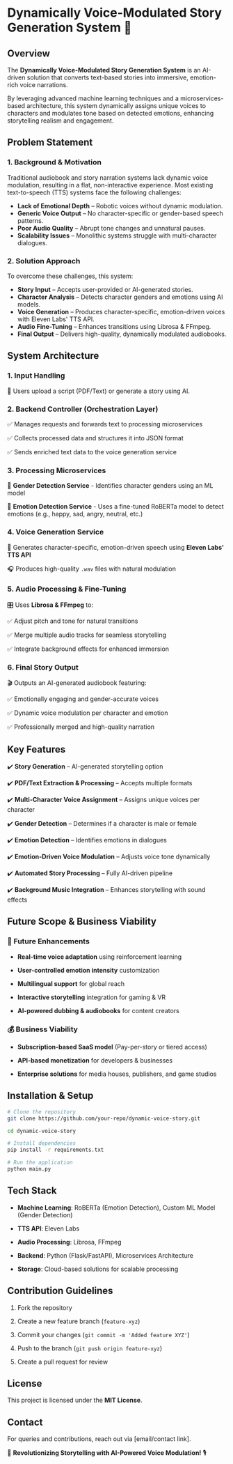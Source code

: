 # Dynamically Voice-Modulated Story Generation System 🚀

## Overview
The **Dynamically Voice-Modulated Story Generation System** is an AI-driven solution that converts text-based stories into immersive, emotion-rich voice narrations. 

By leveraging advanced machine learning techniques and a microservices-based architecture, this system dynamically assigns unique voices to characters and modulates tone based on detected emotions, enhancing storytelling realism and engagement.

## Problem Statement

### 1. Background & Motivation
Traditional audiobook and story narration systems lack dynamic voice modulation, resulting in a flat, non-interactive experience. Most existing text-to-speech (TTS) systems face the following challenges:  

- **Lack of Emotional Depth** – Robotic voices without dynamic modulation.  
- **Generic Voice Output** – No character-specific or gender-based speech patterns.  
- **Poor Audio Quality** – Abrupt tone changes and unnatural pauses.  
- **Scalability Issues** – Monolithic systems struggle with multi-character dialogues.

### 2. Solution Approach

To overcome these challenges, this system: 
- **Story Input** – Accepts user-provided or AI-generated stories.  
- **Character Analysis** – Detects character genders and emotions using AI models.  
- **Voice Generation** – Produces character-specific, emotion-driven voices with Eleven Labs' TTS API.  
- **Audio Fine-Tuning** – Enhances transitions using Librosa & FFmpeg.  
- **Final Output** – Delivers high-quality, dynamically modulated audiobooks.

## System Architecture

### 1. Input Handling

📌 Users upload a script (PDF/Text) or generate a story using AI.

### 2. Backend Controller (Orchestration Layer)

✅ Manages requests and forwards text to processing microservices

✅ Collects processed data and structures it into JSON format

✅ Sends enriched text data to the voice generation service

### 3. Processing Microservices

📍 **Gender Detection Service** - Identifies character genders using an ML model

📍 **Emotion Detection Service** - Uses a fine-tuned RoBERTa model to detect emotions (e.g., happy, sad, angry, neutral, etc.)

### 4. Voice Generation Service

🎤 Generates character-specific, emotion-driven speech using **Eleven Labs' TTS API**

🎧 Produces high-quality `.wav` files with natural modulation

### 5. Audio Processing & Fine-Tuning

🎛 Uses **Librosa & FFmpeg** to:

✅ Adjust pitch and tone for natural transitions

✅ Merge multiple audio tracks for seamless storytelling

✅ Integrate background effects for enhanced immersion

### 6. Final Story Output

🎬 Outputs an AI-generated audiobook featuring:

✅ Emotionally engaging and gender-accurate voices

✅ Dynamic voice modulation per character and emotion

✅ Professionally merged and high-quality narration



## Key Features

✔️ **Story Generation** – AI-generated storytelling option

✔️ **PDF/Text Extraction & Processing** – Accepts multiple formats

✔️ **Multi-Character Voice Assignment** – Assigns unique voices per character

✔️ **Gender Detection** – Determines if a character is male or female

✔️ **Emotion Detection** – Identifies emotions in dialogues

✔️ **Emotion-Driven Voice Modulation** – Adjusts voice tone dynamically

✔️ **Automated Story Processing** – Fully AI-driven pipeline

✔️ **Background Music Integration** – Enhances storytelling with sound effects

## Future Scope & Business Viability

### 🌟 Future Enhancements

- **Real-time voice adaptation** using reinforcement learning

- **User-controlled emotion intensity** customization

- **Multilingual support** for global reach

- **Interactive storytelling** integration for gaming & VR

- **AI-powered dubbing & audiobooks** for content creators

### 💰 Business Viability

- **Subscription-based SaaS model** (Pay-per-story or tiered access)

- **API-based monetization** for developers & businesses

- **Enterprise solutions** for media houses, publishers, and game studios

## Installation & Setup

```bash
# Clone the repository
git clone https://github.com/your-repo/dynamic-voice-story.git

cd dynamic-voice-story

# Install dependencies
pip install -r requirements.txt

# Run the application
python main.py
```

## Tech Stack

- **Machine Learning**: RoBERTa (Emotion Detection), Custom ML Model (Gender Detection)

- **TTS API**: Eleven Labs

- **Audio Processing**: Librosa, FFmpeg

- **Backend**: Python (Flask/FastAPI), Microservices Architecture

- **Storage**: Cloud-based solutions for scalable processing

## Contribution Guidelines

1. Fork the repository

2. Create a new feature branch (`feature-xyz`)

3. Commit your changes (`git commit -m 'Added feature XYZ'`)

4. Push to the branch (`git push origin feature-xyz`)

5. Create a pull request for review

## License

This project is licensed under the **MIT License**.

## Contact

For queries and contributions, reach out via [email/contact link].

🚀 **Revolutionizing Storytelling with AI-Powered Voice Modulation!** 🎙️
